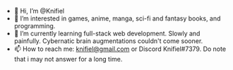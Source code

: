 - 👋 Hi, I’m @Knifiel
- 👀 I’m interested in games, anime, manga, sci-fi and fantasy books, and programming.
- 🌱 I’m currently learning full-stack web development. Slowly and painfully. Cybernatic brain augmentations couldn't come sooner.
- 📫 How to reach me: knifiel@gmail.com or Discord Knifiel#7379. Do note that i may not answer for a long time.

<!---
Knifiel/Knifiel is a ✨ special ✨ repository because its `README.md` (this file) appears on your GitHub profile.
You can click the Preview 
link to take a look at your changes.
- 💞️ I’m looking to collaborate on ...
--->
